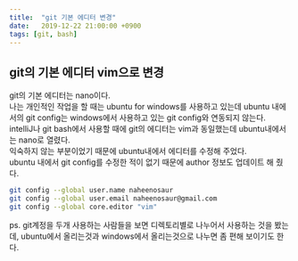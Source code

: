 ```yaml
---
title:  "git 기본 에디터 변경"
date:   2019-12-22 21:00:00 +0900
tags: [git, bash]
---
```

## git의 기본 에디터 vim으로 변경

git의 기본 에디터는 nano이다.  
나는 개인적인 작업을 할 때는 ubuntu for windows를 사용하고 있는데
ubuntu 내에서의 git config는 windows에서 사용하고 있는 git config와 연동되지 않는다.  
intelliJ나 git bash에서 사용할 때에 git의 에디터는 vim과 동일했는데 ubuntu내에서는 nano로 열렸다.  
익숙하지 않는 부분이었기 때문에 ubuntu내에서 에디터를 수정해 주었다.  
ubuntu 내에서 git config를 수정한 적이 없기 때문에 author 정보도 업데이트 해 줬다.
  
```bash
git config --global user.name naheenosaur
git config --global user.email naheenosaur@gmail.com
git config --global core.editor "vim"
```

ps. git계정을 두개 사용하는 사람들을 보면 디렉토리별로 나누어서 사용하는 것을 봤는데, 
ubuntu에서 올리는것과 windows에서 올리는것으로 나누면 좀 편해 보이기도 한다.